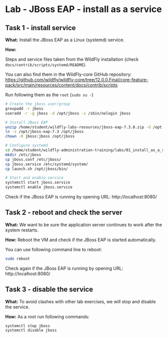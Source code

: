 # Lab - JBoss EAP - install as a service

## Task 1 - install service

**What:**
Install the JBoss EAP as a Linux (systemd) service.

**How:**

Steps and service files taken from the WildFly installation (check `docs/contrib/scripts/systemd/README`).

You can also find them in the WildFly-core GitHub repository:
https://github.com/wildfly/wildfly-core/tree/12.0.0.Final/core-feature-pack/src/main/resources/content/docs/contrib/scripts

Run following them as the `root` (`sudo su -`)

```bash
# Create the jboss user/group
groupadd -r jboss
useradd -r -g jboss -d /opt/jboss -s /sbin/nologin jboss

# Install JBoss EAP
unzip /home/student/wildfly-labs-resources/jboss-eap-7.3.0.zip -d /opt
ln -s /opt/jboss-eap-7.3 /opt/jboss
chown -R jboss:jboss /opt/jboss

# Configure systemd
cd /home/student/wildfly-administration-training/labs/01_install_as_a_service/systemd
mkdir /etc/jboss
cp jboss.conf /etc/jboss/
cp jboss.service /etc/systemd/system/
cp launch.sh /opt/jboss/bin/

# Start and enable service
systemctl start jboss.service
systemctl enable jboss.service
```

Check if the JBoss EAP is running by opening URL: http://localhost:8080/

## Task 2 - reboot and check the server

**What:**
We want to be sure the application server continues to work after the system restarts.

**How:**
Reboot the VM and check if the JBoss EAP is started automatically.

You can use following command line to reboot:
```bash
sudo reboot
```

Check again if the JBoss EAP is running by opening URL: http://localhost:8080/

## Task 3 - disable the service

**What:**
To avoid clashes with other lab exercises, we will stop and disable the service.

**How:**
As a root run following commands:

```bash
systemctl stop jboss
systemctl disable jboss
```
